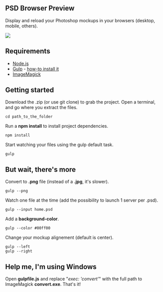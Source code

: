 ## PSD Browser Preview

Display and reload your Photoshop mockups in your browsers (desktop, mobile, others).

![](https://dl.dropboxusercontent.com/u/4181800/psd_browser.gif)

## Requirements

- [Node.js](http://nodejs.org/)
- [Gulp](http://gulpjs.com/) - [how-to install it](https://github.com/gulpjs/gulp/blob/master/docs/getting-started.md)
- [ImageMagick](http://www.imagemagick.org/)

## Getting started

Download the .zip (or use git clone) to grab the project. Open a terminal, and go where you extract the files.

```
cd path_to_the_folder
```

Run a **npm install** to install project dependencies.

```
npm install
```

Start watching your files using the gulp default task.

```
gulp
```

## But wait, there's more

Convert to **.png** file (instead of a **.jpg**, it's slower).

```
gulp --png
```

Watch one file at the time (add the possibility to launch 1 server per .psd).

```
gulp --input home.psd
```

Add a **background-color**.

```
gulp --color #00ff00
```

Change your mockup alignement (default is center).

```
gulp --left
gulp --right
```

## Help me, I'm using Windows

Open **gulpfile.js** and replace "*exec: 'convert'*" with the full path to ImageMagick **convert.exe**. That's it!

